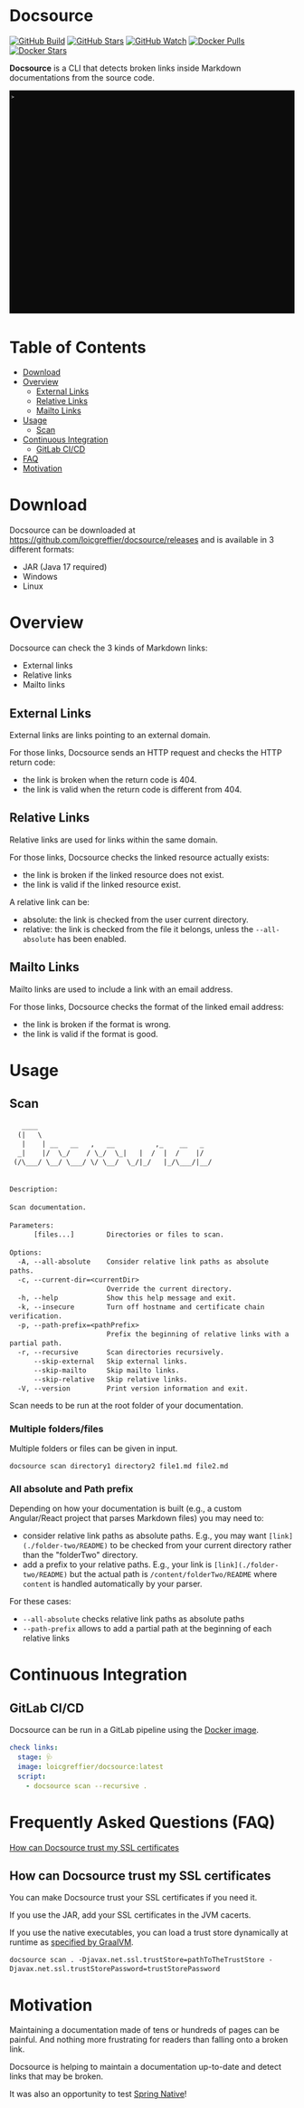 # Docsource

[![GitHub Build](https://img.shields.io/github/actions/workflow/status/loicgreffier/docsource/continuous_integration.yml?branch=main&logo=github&style=for-the-badge)](https://github.com/loicgreffier/docsource/actions/workflows/continuous_integration.yml)
[![GitHub Stars](https://img.shields.io/github/stars/loicgreffier/docsource?logo=github&style=for-the-badge)](https://github.com/loicgreffier/docsource)
[![GitHub Watch](https://img.shields.io/github/watchers/loicgreffier/docsource?logo=github&style=for-the-badge)](https://github.com/loicgreffier/docsource)
[![Docker Pulls](https://img.shields.io/docker/pulls/loicgreffier/docsource?label=Pulls&logo=docker&style=for-the-badge)](https://hub.docker.com/r/loicgreffier/docsource/tags)
[![Docker Stars](https://img.shields.io/docker/stars/loicgreffier/docsource?label=Stars&logo=docker&style=for-the-badge)](https://hub.docker.com/r/loicgreffier/docsource)

**Docsource** is a CLI that detects broken links inside Markdown documentations from the source code.

![](.readme/demo.gif)

# Table of Contents

* [Download](#download)
* [Overview](#overview)
  * [External Links](#external-links)
  * [Relative Links](#relative-links)
  * [Mailto Links](#mailto-links)
* [Usage](#usage)
  * [Scan](#scan)
* [Continuous Integration](#continuous-integration)
  * [GitLab CI/CD](#gitlab-cicd)
* [FAQ](#frequently-asked-questions-faq)
* [Motivation](#motivation)

# Download

Docsource can be downloaded at https://github.com/loicgreffier/docsource/releases and is available in 3 different formats:
- JAR (Java 17 required)
- Windows
- Linux

# Overview

Docsource can check the 3 kinds of Markdown links:
- External links
- Relative links
- Mailto links

## External Links

External links are links pointing to an external domain.

For those links, Docsource sends an HTTP request and checks the HTTP return code:
- the link is broken when the return code is 404.
- the link is valid when the return code is different from 404.

## Relative Links

Relative links are used for links within the same domain.

For those links, Docsource checks the linked resource actually exists:
- the link is broken if the linked resource does not exist.
- the link is valid if the linked resource exist.

A relative link can be:
- absolute: the link is checked from the user current directory.
- relative: the link is checked from the file it belongs, unless the `--all-absolute` has been enabled.

## Mailto Links

Mailto links are used to include a link with an email address.

For those links, Docsource checks the format of the linked email address:
- the link is broken if the format is wrong.
- the link is valid if the format is good.

# Usage

## Scan 

```console
   ____
  (|   \
   |    | __   __   ,   __          ,_    __   _
  _|    |/  \_/    / \_/  \_|   |  /  |  /    |/
 (/\___/ \__/ \___/ \/ \__/  \_/|_/   |_/\___/|__/


Description:

Scan documentation.

Parameters:
      [files...]        Directories or files to scan.

Options:
  -A, --all-absolute    Consider relative link paths as absolute paths.
  -c, --current-dir=<currentDir>
                        Override the current directory.
  -h, --help            Show this help message and exit.
  -k, --insecure        Turn off hostname and certificate chain verification.
  -p, --path-prefix=<pathPrefix>
                        Prefix the beginning of relative links with a partial path.
  -r, --recursive       Scan directories recursively.
      --skip-external   Skip external links.
      --skip-mailto     Skip mailto links.
      --skip-relative   Skip relative links.
  -V, --version         Print version information and exit.
```

Scan needs to be run at the root folder of your documentation.

### Multiple folders/files

Multiple folders or files can be given in input.

```console
docsource scan directory1 directory2 file1.md file2.md
```

### All absolute and Path prefix

Depending on how your documentation is built (e.g., a custom Angular/React project that parses Markdown files) you may need to:
- consider relative link paths as absolute paths. 
E.g., you may want `[link](./folder-two/README)` to be checked from your current directory rather than the "folderTwo" directory.
- add a prefix to your relative paths. 
E.g., your link is `[link](./folder-two/README)` but the actual path is `/content/folderTwo/README` where `content` is handled automatically by your parser.

For these cases:
- `--all-absolute` checks relative link paths as absolute paths
- `--path-prefix` allows to add a partial path at the beginning of each relative links

# Continuous Integration

## GitLab CI/CD

Docsource can be run in a GitLab pipeline using the [Docker image](https://hub.docker.com/r/loicgreffier/docsource).

```yaml
check links:
  stage: 🩺
  image: loicgreffier/docsource:latest
  script:
    - docsource scan --recursive .
```

# Frequently Asked Questions (FAQ)

[How can Docsource trust my SSL certificates](#how-can-docsource-trust-my-ssl-certificates)

## How can Docsource trust my SSL certificates

You can make Docsource trust your SSL certificates if you need it.

If you use the JAR, add your SSL certificates in the JVM cacerts.

If you use the native executables, you can load a trust store dynamically at runtime as [specified by GraalVM](https://www.graalvm.org/22.1/reference-manual/native-image/CertificateManagement/).

```console
docsource scan . -Djavax.net.ssl.trustStore=pathToTheTrustStore -Djavax.net.ssl.trustStorePassword=trustStorePassword
```

# Motivation

Maintaining a documentation made of tens or hundreds of pages can be painful. 
And nothing more frustrating for readers than falling onto a broken link.

Docsource is helping to maintain a documentation up-to-date and detect links that may be broken.

It was also an opportunity to test [Spring Native](https://docs.spring.io/spring-native/docs/current/reference/htmlsingle/)!
